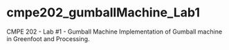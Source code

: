# cmpe202_gumballMachine_Lab1
CMPE 202 - Lab #1 - Gumball Machine
Implementation of Gumball machine in Greenfoot and Processing.
